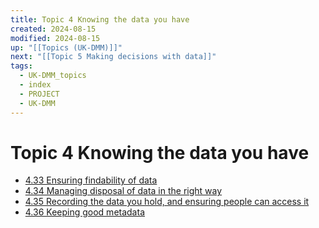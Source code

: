 ```yaml
---
title: Topic 4 Knowing the data you have
created: 2024-08-15
modified: 2024-08-15
up: "[[Topics (UK-DMM)]]"
next: "[[Topic 5 Making decisions with data]]"
tags:
  - UK-DMM_topics
  - index
  - PROJECT
  - UK-DMM
---
```

# Topic 4 Knowing the data you have
- [4.33 Ensuring findability of data](./4.33%20Ensuring%20findability%20of%20data.md)
- [4.34 Managing disposal of data in the right way](./4.34%20Managing%20disposal%20of%20data%20in%20the%20right%20way.md)
- [4.35 Recording the data you hold, and ensuring people can access it](./4.35%20Recording%20the%20data%20you%20hold,%20and%20ensuring%20people%20can%20access%20it.md)
- [4.36 Keeping good metadata](./4.36%20Keeping%20good%20metadata.md)
